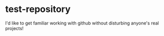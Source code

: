 # test-repository
I'd like to get familiar working with github without disturbing anyone's real projects!
